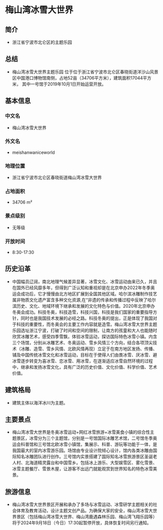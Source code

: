 # 梅山湾冰雪大世界
## 简介
- 浙江省宁波市北仑区的主题乐园
## 总结
- 梅山湾冰雪大世界主题乐园 位于位于浙江省宁波市北仑区春晓街道洋沙山风景区中国港口博物馆南侧，占地52亩（34706平方米），建筑面积17044平方米， 其中一号馆于2019年10月1日开始运营开放。
## 基本信息
### 中文名
- 梅山湾冰雪大世界
### 外文名
- meishanwaniceworld
### 地理位置
- 浙江省宁波市北仑区春晓街道梅山湾冰雪大世界
### 占地面积
- 34706 m²
### 景点级别
- 无等级
### 开放时间
- 8:30-17:30
## 历史沿革
- 中国幅员辽阔，南北地理气候差异显著，冰雪文化、冰雪运动由来已久，并且在国外已经风靡多年，但得到广泛认知和重视却是在北京申办2022年冬季奥运会成功后，它才慢慢由北方地区扩展到全国其他区域。哈尔滨冰雕制作技艺属非物质文化遗产富含多种文化资源,在“非遗的传承和传播过程中反映了哈尔滨历史、文化、地域环境下继承和发展的文化特色与价值。2020年北京申办冬奥会成功。科技冬奥，科技造雪，科技兴国，科技是我们国家的重要指导方针，同时也是我国技术发展的必经之路。科技冬奥的提出，正是体现了我国对于科技的重要性，而冬奥会的主要工作内容就是造雪。梅山湾冰雪大世界主题乐园选址浙江宁波，打破了时间和空间的限制，让南方的孩童和大人也能随时欣赏冰雕艺术，感受四季雪飘，体验冰雪运动，探访国际特色冰雪小镇。内含三个场馆，分别从冰雕艺术、冬奥运动、雪乡风情三个方向，结合各项顶尖技术（冰雕、造雪、雪乡风情、北欧风情再现）立足于在南方地区发扬、传播、铺及中国传统冰雪文化和冰雪运动，目标在于使得人们由畏冰雪、厌冰雪、避冰雪逐步转变为喜冰雪、恋冰雪、用冰雪，在逐渐适应冰雪自然环境的过程中，继承和发扬冰雪文化，具有广泛的历史价值、文化价值、科学价值、艺术价值。
## 建筑格局
- 建筑主体以海洋冰川为主题。
## 主要景点
- 梅山湾冰雪大世界是冬奥冰雪运动+网红冰雪旅游+冰雪美食小镇的综合性主题景区，冰雪分为三个主题馆，分别是一号馆国际冰雕艺术馆，二号馆冬季奥运会科普馆和三号馆北欧冰雪小镇馆，集展示、科普、游玩等功能于一体，是我国最大的室内冰雪游乐园。场馆由专业设计院倾心设计，馆内各类冰雕由国际知名冰雕团队进行创作。三号馆内实景搭建了国际知名冰雪旅游景区圣诞老人村、北海道精灵露台和中国雪乡。包括冰上游乐、大型娱雪区、雾化雪景、冰雪主题餐厅、雪景木屋，让游客不出远门就能观赏到世界知名的特色冰雪美景。
## 旅游信息
- 梅山湾冰雪大世界景区开展和承办了多场与冰雪运动、冰雪研学主题相关的社会体育及教育活动，设计主题文创产品。为确保大家的安全，梅山湾冰雪大世界景区（包括梅山湾冰雪大世界、梅山湾鹿遇森林乐园、梅山湾飞翔乐园等）将于2024年9月18日（今日）17:30起暂停开放，具体恢复时间另行通知。